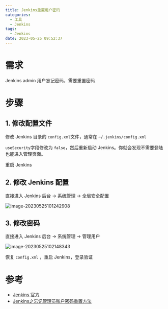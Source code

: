 ```yaml
---
title: Jenkins重置用户密码
categories:
  - 工具
  - Jenkins
tags:
  - Jenkins
date: 2023-05-25 09:52:37
---
```


# 需求

Jenkins admin 用户忘记密码，需要重置密码

# 步骤

## 1. 修改配置文件

修改 Jenkins 目录的 `config.xml`文件，通常在 `~/.jenkins/config.xml`

`useSecurity`字段修改为 `false`，然后重新启动 Jenkins。你就会发现不需要登陆也能进入管理页面。

重启 Jenkins

## 2. 修改 Jenkins 配置

直接进入 Jenkins 后台 -> 系统管理 -> 全局安全配置

![image-20230525101242908](https://cdn.myshenle.top/images/202305251012933.png)

## 3. 修改密码

直接进入 Jenkins 后台 -> 系统管理 -> 管理用户

![image-20230525102148343](https://cdn.myshenle.top/images/202305251021368.png)

恢复 `config.xml` ，重启 Jenkins，登录验证

# 参考

* [Jenkins 官方](https://www.jenkins-zh.cn/tutorial/management/auth/lost-password/)
* [Jenkins之忘记管理员账户密码重置方法](https://blog.csdn.net/carefree2005/article/details/112169302)
